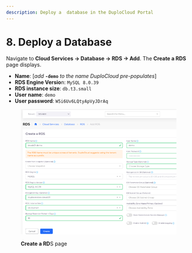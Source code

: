 ```yaml
---
description: Deploy a  database in the DuploCloud Portal
---
```


# 8. Deploy a Database

Navigate to **Cloud Services -> Database -> RDS -> Add**. The **Create a RDS** page displays.&#x20;

* **Name**: \[_add_ **`-demo`** _to the name DuploCloud pre-populates_]&#x20;
* **RDS Engine Versio**n: `MySQL 8.0.39`&#x20;
* **RDS instance size**: `db.t3.small`&#x20;
* **User name**: `demo`&#x20;
* **User password**: `W5i6Uv6LQtyApVyJDrAq`

<figure><img src="../../../.gitbook/assets/db.png" alt=""><figcaption><p><strong>Create a RD</strong>S page</p></figcaption></figure>
